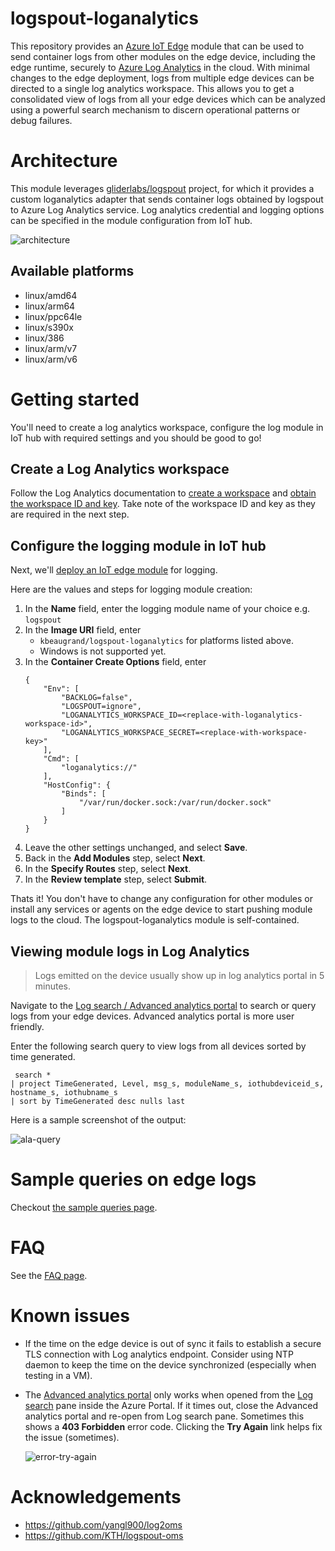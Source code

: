 # logspout-loganalytics
This repository provides an [Azure IoT Edge](https://azure.microsoft.com/en-us/services/iot-edge/)
module that can be used to send container logs from other modules on the edge device, including the
edge runtime, securely to [Azure Log Analytics](https://docs.microsoft.com/en-us/azure/log-analytics/)
in the cloud. With minimal changes to the edge deployment, logs from multiple edge devices can be
directed to a single log analytics workspace. This allows you to get a consolidated view of logs from
all your edge devices which can be analyzed using a powerful search mechanism to discern 
operational patterns or debug failures.

# Architecture
This module leverages [gliderlabs/logspout](https://github.com/gliderlabs/logspout) project, for which it provides a custom loganalytics adapter that sends container logs obtained by logspout to Azure Log Analytics service. Log analytics credential and logging options can be specified in the module configuration from IoT hub.

![architecture](media/logspout.png)

## Available platforms
* linux/amd64
* linux/arm64
* linux/ppc64le
* linux/s390x
* linux/386
* linux/arm/v7
* linux/arm/v6

# Getting started
You'll need to create a log analytics workspace, configure the log module in IoT hub with required settings and you should be good to go!

## Create a Log Analytics workspace
Follow the Log Analytics documentation to [create a workspace](https://docs.microsoft.com/en-us/azure/log-analytics/log-analytics-quick-collect-linux-computer#create-a-workspace) and [obtain the workspace ID and key](https://docs.microsoft.com/en-us/azure/log-analytics/log-analytics-quick-collect-linux-computer#obtain-workspace-id-and-key). Take note of the workspace ID and key as they are required in the next step.

## Configure the logging module in IoT hub
Next, we'll [deploy an IoT edge module](https://docs.microsoft.com/en-us/azure/iot-edge/tutorial-simulate-device-linux#deploy-a-module) for logging. 

Here are the values and steps for logging module creation:
1. In the **Name** field, enter the logging module name of your choice e.g. ```logspout```
1. In the **Image URI** field, enter
    * ```kbeaugrand/logspout-loganalytics``` for platforms listed above.
    * Windows is not supported yet.
1. In the **Container Create Options** field, enter
    ```
    {
        "Env": [
            "BACKLOG=false",
            "LOGSPOUT=ignore",
            "LOGANALYTICS_WORKSPACE_ID=<replace-with-loganalytics-workspace-id>",
            "LOGANALYTICS_WORKSPACE_SECRET=<replace-with-workspace-key>"
        ],
        "Cmd": [
            "loganalytics://"
        ],
        "HostConfig": {
            "Binds": [
                "/var/run/docker.sock:/var/run/docker.sock"
            ]
        }
    }
1. Leave the other settings unchanged, and select **Save**.
1. Back in the **Add Modules** step, select **Next**.
1. In the **Specify Routes** step, select **Next**.
1. In the **Review template** step, select **Submit**.

Thats it! You don't have to change any configuration for other modules or install any services or agents on the edge device to start pushing module logs to the cloud. The logspout-loganalytics module is self-contained.

## Viewing module logs in Log Analytics
>Logs emitted on the device usually show up in log analytics portal in 5 minutes.

Navigate to the [Log search / Advanced analytics portal](https://docs.microsoft.com/en-us/azure/log-analytics/log-analytics-log-search-portals) to search or query logs from your edge devices. Advanced analytics portal is more user friendly.

Enter the following search query to view logs from all devices sorted by time generated.

```
 search *
| project TimeGenerated, Level, msg_s, moduleName_s, iothubdeviceid_s, hostname_s, iothubname_s
| sort by TimeGenerated desc nulls last
```

Here is a sample screenshot of the output:

![ala-query](media/ala-query.png)


# Sample queries on edge logs
Checkout [the sample queries page](sample-queries.md).

# FAQ
See the [FAQ page](faq.md).

# Known issues
* If the time on the edge device is out of sync it fails to establish a secure TLS connection with Log analytics endpoint. Consider using NTP daemon to keep the time on the device synchronized (especially when testing in a VM).

* The [Advanced analytics portal](https://docs.microsoft.com/en-us/azure/log-analytics/log-analytics-log-search-portals#advanced-analytics-portal) only works when opened from the [Log search](https://docs.microsoft.com/en-us/azure/log-analytics/log-analytics-log-search-portals#log-search) pane inside the Azure Portal. If it times out, close the Advanced analytics portal and re-open from Log search pane. Sometimes this shows a **403 Forbidden** error code. Clicking the **Try Again** link helps fix the issue (sometimes).

    ![error-try-again](media/error-try-again.png)

# Acknowledgements

* https://github.com/yangl900/log2oms
* https://github.com/KTH/logspout-oms
